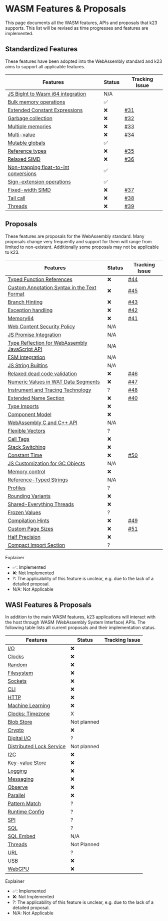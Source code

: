 # WASM Features & Proposals

This page documents all the WASM features, APIs and proposals that k23 supports. This list will be revised as time progresses and features are implemented.

## Standardized Features

These features have been adopted into the WebAssembly standard and k23 aims to support all applicable features.

| Features                                                         | Status | Tracking Issue                                           |
|------------------------------------------------------------------|--------|----------------------------------------------------------|
| [JS BigInt to Wasm i64 integration][bigint-to-i64]               | N/A    |                                                          |
| [Bulk memory operations][bulk-memory]                            | ✅     |                                                          |
| [Extended Constant Expressions][extended-const]                  | ❌      | [#31](https://github.com/JonasKruckenberg/k23/issues/31) |
| [Garbage collection][garbage_collection]                         | ❌      | [#32](https://github.com/JonasKruckenberg/k23/issues/33) |
| [Multiple memories][multi-memory]                                | ❌      | [#33](https://github.com/JonasKruckenberg/k23/issues/33) |
| [Multi-value][multi-value]                                       | ❌      | [#34](https://github.com/JonasKruckenberg/k23/issues/34) |
| [Mutable globals][mutable-global]                                | ✅     |                                                          |
| [Reference types][reference-types]                               | ❌      | [#35](https://github.com/JonasKruckenberg/k23/issues/35) |
| [Relaxed SIMD][relaxed-simd]                                     | ❌      | [#36](https://github.com/JonasKruckenberg/k23/issues/36) |
| [Non-trapping float-to-int conversions][saturating-float-to-int] | ✅     |                                                          |
| [Sign-extension operations][sign-extension]                      | ✅     |                                                          |
| [Fixed-width SIMD][simd]                                         | ❌      | [#37](https://github.com/JonasKruckenberg/k23/issues/37) |
| [Tail call][tail_call]                                           | ❌      | [#38](https://github.com/JonasKruckenberg/k23/issues/38) |
| [Threads][threads]                                               | ❌      | [#39](https://github.com/JonasKruckenberg/k23/issues/39) |

## Proposals

These features are proposals for the WebAssembly standard.
Many proposals change very frequently and support for them will range from limited to non-existent.
Additionally some proposals may not be applicable to k23.

| Features                                                         | Status | Tracking Issue                                           |
|------------------------------------------------------------------|--------|----------------------------------------------------------|
| [Typed Function References][function_references]                 | ❌      | [#44](https://github.com/JonasKruckenberg/k23/issues/44) |
| [Custom Annotation Syntax in the Text Format][annotations]       | ❌      | [#45](https://github.com/JonasKruckenberg/k23/issues/45) |
| [Branch Hinting][branch-hinting]                                 | ❌      | [#43](https://github.com/JonasKruckenberg/k23/issues/43) |
| [Exception handling][exception_handling]                         | ❌      | [#42](https://github.com/JonasKruckenberg/k23/issues/42) |
| [Memory64][memory64]                                             | ❌      | [#41](https://github.com/JonasKruckenberg/k23/issues/41) |
| [Web Content Security Policy][content-security-policy]           | N/A    |
| [JS Promise Integration][js-promise-integration]                 | N/A    |
| [Type Reflection for WebAssembly JavaScript API][js-types]       | N/A    |
| [ESM Integration][ecmascript_module_integration]                 | N/A    |
| [JS String Builtins][js-string-builtins]                         | N/A    |
| [Relaxed dead code validation][relaxed-dead-code-validation]     | ❌      | [#46](https://github.com/JonasKruckenberg/k23/issues/46) |
| [Numeric Values in WAT Data Segments][numeric-values-in-wat]     | ❌      | [#47](https://github.com/JonasKruckenberg/k23/issues/47) |
| [Instrument and Tracing Technology][instrument-tracing]          | ?      | [#48](https://github.com/JonasKruckenberg/k23/issues/48) |
| [Extended Name Section][extended-name-section]                   | ❌      | [#40](https://github.com/JonasKruckenberg/k23/issues/40) |
| [Type Imports][type-imports]                                     | ❌      |
| [Component Model][component-model]                               | ❌      |
| [WebAssembly C and C++ API][wasm_c_api]                          | N/A    |
| [Flexible Vectors][flexible-vectors]                             | ?      |
| [Call Tags][call-tags]                                           | ❌      |
| [Stack Switching][stack-switching]                               | ❌      |
| [Constant Time][constant-time]                                   | ❌      | [#50](https://github.com/JonasKruckenberg/k23/issues/50) |
| [JS Customization for GC Objects][gc-js-customization]           | N/A    |
| [Memory control][memory-control]                                 | ❌      |
| [Reference-Typed Strings][stringref]                             | N/A    |
| [Profiles][profiles]                                             | ?      |
| [Rounding Variants][rounding-mode-control]                       | ❌      |
| [Shared-Everything Threads][shared-everything-threads]           | ❌      |
| [Frozen Values][frozen-values]                                   | ?      |
| [Compilation Hints][compilation-hints]                           | ❌      | [#49](https://github.com/JonasKruckenberg/k23/issues/49) |
| [Custom Page Sizes][custom-page-sizes]                           | ❌      | [#51](https://github.com/JonasKruckenberg/k23/issues/51) |
| [Half Precision][half-precision]                                 | ❌      |
| [Compact Import Section][compact-import-section]                 | ?      |

Explainer
- ✅: Implemented
- ❌: Not Implemented
- ?: The applicability of this feature is unclear, e.g. due to the lack of a detailed proposal.
- N/A: Not Applicable

## WASI Features & Proposals

In addition to the main WASM features, k23 applications will interact with the host through WASM (WebAssembly System Interface) APIs.
The following table lists all current proposals and their implementation status.

| Features                               | Status       | Tracking Issue                                           |
|----------------------------------------|--------------|----------------------------------------------------------|
| [I/O][wasi_io]                         | ❌           |
| [Clocks][wasi_clocks]                  | ❌           |
| [Random][wasi_random]                  | ❌           |
| [Filesystem][wasi_fs]                  | ❌           |
| [Sockets][wasi_sockets]                | ❌           |
| [CLI][wasi_cli]                        | ❌           |
| [HTTP][wasi_http]                      | ❌           |
| [Machine Learning][wasi_nn]            | ❌           |
| [Clocks: Timezone][wasi_timezone]      | X            |
| [Blob Store][wasi_blobs]               | Not planned  |
| [Crypto][wasi_crypto]                  | ❌           |
| [Digital I/O][wasi_digital_io]         | ?            |
| [Distributed Lock Service][wasi_locks] | Not planned  |
| [I2C][wasi_i2c]                        | ❌           |
| [Key-value Store][wasi_kv]             | ❌           |
| [Logging][wasi_log]                    | ❌           |
| [Messaging][wasi_msg]                  | ❌           |
| [Observe][wasi_observe]                | ❌           |
| [Parallel][wasi_parallel]              | ❌           |
| [Pattern Match][wasi_pattern_match]    | ?            |
| [Runtime Config][wasi_cfg]             | ?            |
| [SPI][wasi_spi]                        | ?            |
| [SQL][wasi_sql]                        | ?            |
| [SQL Embed][wasi_sql_embed]            | N/A          |
| [Threads][wasi_threads]                | Not Planned  |
| [URL][wasi_url]                        | ?            |
| [USB][wasi_USB]                        | ❌           |
| [WebGPU][wasi_webgpu]                  | ❌           |

Explainer
- ✅: Implemented
- ❌: Not Implemented
- ?: The applicability of this feature is unclear, e.g. due to the lack of a detailed proposal.
- N/A: Not Applicable

[bigint-to-i64]: https://github.com/WebAssembly/JS-BigInt-integration
[bulk-memory]: https://github.com/WebAssembly/bulk-memory-operations/blob/master/proposals/bulk-memory-operations/Overview.md
[multi-value]: https://github.com/WebAssembly/spec/blob/master/proposals/multi-value/Overview.md
[mutable-global]: https://github.com/WebAssembly/mutable-global/blob/master/proposals/mutable-global/Overview.md
[reference-types]: https://github.com/WebAssembly/reference-types/blob/master/proposals/reference-types/Overview.md
[saturating-float-to-int]: https://github.com/WebAssembly/spec/blob/master/proposals/nontrapping-float-to-int-conversion/Overview.md
[sign-extension]: https://github.com/WebAssembly/spec/blob/master/proposals/sign-extension-ops/Overview.md
[simd]: https://github.com/WebAssembly/simd/blob/master/proposals/simd/SIMD.md
[annotations]: https://github.com/WebAssembly/annotations
[ecmascript_module_integration]: https://github.com/WebAssembly/esm-integration
[exception_handling]: https://github.com/WebAssembly/exception-handling
[feature_detection]: https://github.com/WebAssembly/feature-detection
[function_references]: https://github.com/WebAssembly/function-references
[type-imports]: https://github.com/WebAssembly/proposal-type-imports
[garbage_collection]: https://github.com/WebAssembly/gc
[component-model]: https://github.com/WebAssembly/component-model
[multi-memory]: https://github.com/WebAssembly/multi-memory
[tail_call]: https://github.com/WebAssembly/tail-call
[threads]: https://github.com/webassembly/threads
[js-types]: https://github.com/WebAssembly/js-types
[wasm_c_api]: https://github.com/WebAssembly/wasm-c-api
[content-security-policy]: https://github.com/WebAssembly/content-security-policy
[webassembly_specification]: https://github.com/WebAssembly/spec
[extended-name-section]: https://github.com/WebAssembly/extended-name-section
[constant-time]: https://github.com/WebAssembly/constant-time
[memory64]: https://github.com/WebAssembly/memory64
[flexible-vectors]: https://github.com/WebAssembly/flexible-vectors
[numeric-values-in-wat]: https://github.com/WebAssembly/wat-numeric-values
[instrument-tracing]: https://github.com/WebAssembly/instrument-tracing
[call-tags]: https://github.com/WebAssembly/call-tags
[relaxed-dead-code-validation]: https://github.com/WebAssembly/relaxed-dead-code-validation
[branch-hinting]: https://github.com/WebAssembly/branch-hinting
[extended-const]: https://github.com/WebAssembly/extended-const
[relaxed-simd]: https://github.com/WebAssembly/relaxed-simd
[stack-switching]: https://github.com/WebAssembly/stack-switching
[js-promise-integration]: https://github.com/WebAssembly/js-promise-integration
[gc-js-customization]: https://github.com/WebAssembly/gc-js-customization
[memory-control]: https://github.com/WebAssembly/memory-control
[stringref]: https://github.com/WebAssembly/stringref
[profiles]: https://github.com/WebAssembly/profiles
[js-string-builtins]: https://github.com/WebAssembly/js-string-builtins
[rounding-mode-control]: https://github.com/WebAssembly/rounding-mode-control
[shared-everything-threads]: https://github.com/WebAssembly/shared-everything-threads
[frozen-values]: https://github.com/WebAssembly/frozen-values
[compilation-hints]: https://github.com/WebAssembly/compilation-hints
[custom-page-sizes]: https://github.com/WebAssembly/custom-page-sizes
[half-precision]: https://github.com/WebAssembly/half-precision
[compact-import-section]: https://github.com/WebAssembly/compact-import-section
[wasi_io]: https://github.com/WebAssembly/wasi-io
[wasi_clocks]: https://github.com/WebAssembly/wasi-clocks
[wasi_random]: https://github.com/WebAssembly/wasi-random
[wasi_fs]: https://github.com/WebAssembly/wasi-filesystem
[wasi_sockets]: https://github.com/WebAssembly/wasi-sockets
[wasi_cli]: https://github.com/WebAssembly/wasi-cli
[wasi_http]: https://github.com/WebAssembly/wasi-http
[wasi_nn]: https://github.com/WebAssembly/wasi-nn
[wasi_timezone]: https://github.com/WebAssembly/wasi-clocks
[wasi_blobs]: https://github.com/WebAssembly/wasi-blob-store
[wasi_crypto]: https://github.com/WebAssembly/wasi-crypto
[wasi_digital_io]: https://github.com/WebAssembly/wasi-digital-io
[wasi_locks]: https://github.com/WebAssembly/wasi-distributed-lock-service
[wasi_i2c]: https://github.com/WebAssembly/wasi-i2c
[wasi_kv]: https://github.com/WebAssembly/wasi-kv-store
[wasi_log]: https://github.com/WebAssembly/wasi-logging
[wasi_msg]: https://github.com/WebAssembly/wasi-messaging
[wasi_observe]: https://github.com/dylibso/wasi-observe
[wasi_parallel]: https://github.com/WebAssembly/wasi-parallel
[wasi_pattern_match]: https://github.com/WebAssembly/wasi-pattern-match
[wasi_cfg]: https://github.com/WebAssembly/wasi-runtime-config
[wasi_spi]: https://github.com/WebAssembly/wasi-spi
[wasi_sql]: https://github.com/WebAssembly/wasi-sql
[wasi_sql_embed]: https://github.com/WebAssembly/wasi-sql-embed
[wasi_threads]: https://github.com/WebAssembly/wasi-native-threads
[wasi_url]: https://github.com/WebAssembly/wasi-url
[wasi_USB]: https://github.com/WebAssembly/wasi-usb
[wasi_webgpu]: https://github.com/WebAssembly/wasi-webgpu
